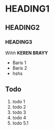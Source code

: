 # HEADING1
## HEADING2
### HEADING3

*Wihh* **KEREN BRAYY**

- Baris 1
- Baris 2
- hshs

## Todo
1. todo 1
2. todo 2
3. todo 3
4. todo 4
5. todo 5.1
